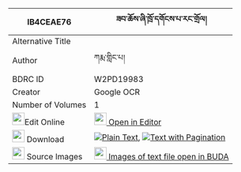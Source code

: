 |IB4CEAE76|ཟབ་ཆོས་ཞི་ཁྲོ་དགོངས་པ་རང་གྲོལ། 
| --- | --- 
|Alternative Title |
|Author| ཀརྨ་གླིང་པ།
|BDRC ID | W2PD19983
|Creator | Google OCR
|Number of Volumes| 1
|<img width="25" src="https://img.icons8.com/color/25/000000/edit-property.png">Edit Online| [<img width="25" src="https://avatars.githubusercontent.com/u/45091458?s=200&v=4"> Open in Editor](http://editor.openpecha.org/IB4CEAE76)
|<img width="25" src="https://img.icons8.com/fluent/48/000000/download-2.png"/>  Download | [![](https://img.icons8.com/color/20/000000/txt.png)Plain Text](https://github.com/Openpecha/IB4CEAE76/releases/download/v1/zab_cho_shyi_tro_gongpa_rangdr_plain_IB4CEAE76.zip), [![](https://img.icons8.com/color/20/000000/txt.png)Text with Pagination](https://github.com/Openpecha/IB4CEAE76/releases/download/v1/zab_cho_shyi_tro_gongpa_rangdr_pages_IB4CEAE76.zip)
|<img width="25" src="https://img.icons8.com/plasticine/100/000000/pictures-folder.png"/>  Source Images | [<img width="25" src="https://library.bdrc.io/icons/BUDA-small.svg"> Images of text file open in BUDA](https://library.bdrc.io/show/bdr:W2PD19983)